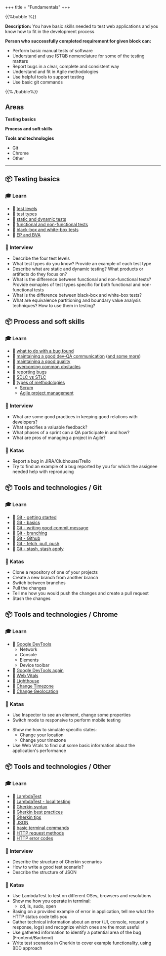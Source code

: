 +++
title = "Fundamentals"
+++

{{%bubble %}}

**Description:** You have basic skills needed to test web applications and you know how to fit in the development process 

**Person who successfully completed requirement for given block can:**
- Perform basic manual tests of software
- Understand and use ISTQB nomenclature for some of the testing matters 
- Report bugs in a clear, complete and consistent way
- Understand and fit in Agile methodologies
- Use helpful tools to support testing
- Use basic git commands

{{% /bubble%}}

## Areas

**Testing basics**

**Process and soft skills**

**Tools and technologies**

- Git
- Chrome
- Other

---

## 📦 Testing basics

### 🎓 Learn

- 📗 [test levels](https://www.seguetech.com/the-four-levels-of-software-testing/)
- 📗 [test types](https://softwaretestingfundamentals.com/software-testing-types/)
- 📗 [static and dynamic tests](https://softwaretestingfundamentals.com/static-testing-vs-dynamic-testing/)
- 📗 [functional and non-functional tests](https://softwaretestingfundamentals.com/functional-testing-vs-non-functional-testing/)
- 📗 [black-box and white-box tests](https://softwaretestingfundamentals.com/black-box-testing-vs-white-box-testing/)
- 📗 [EP and BVA](https://www.guru99.com/equivalence-partitioning-boundary-value-analysis.html)

### 🎤  Interview

- Describe the four test levels
- What test types do you know? Provide an example of each test type
- Describe what are static and dynamic testing? What products or artifacts do they focus on? 
- What is the difference between functional and non-functional tests? Provide exmaples of test types specific for both functional and non-functional tests
- What is the difference between black-box and white-box tests?
- What are equivalence partitioning and boundary value analysis techniques? How to use them in testing?

## 📦 Process and soft skills

### 🎓 Learn

- 📗 [what to do with a bug found](https://spin.atomicobject.com/2015/03/20/rimgea-testing-mnemonic/)
- 📗 [maintaining a good dev-QA communication](https://blog.qasource.com/6-steps-to-improve-communication-between-qa-and-developers) ([and some more](https://www.accusoft.com/resources/blog/qas-guide-effective-communication-development/))
- 📗 [maintaining a qood guality](https://www.stickyminds.com/article/let-s-focus-more-quality-and-less-testing)
- 📗 [overcoming common obstacles](https://www.softwaretestinghelp.com/challenges-testers-face-at-workplace/)
- 📗 [reporting bugs](https://sifterapp.com/blog/2012/08/tips-for-effectively-reporting-bugs-and-issues/)
- 📗 [SDLC vs STLC](https://www.youtube.com/watch?v=An7HC1LolDM)
- 📗 [types of methodologies](https://www.innovativearchitects.com/KnowledgeCenter/basic-IT-systems/8-SDLC-models.aspx)
  * [Scrum](https://www.youtube.com/watch?v=2Vt7Ik8Ublw)
  * [Agile project management](https://www.youtube.com/watch?v=KdyV9okLRlc)

### 🎤  Interview

- What are some good practices in keeping good relations with developers?
- What specifies a valuable feedback?
- What phases of a sprint can a QA participate in and how?
- What are pros of managing a project in Agile?

### 📝 Katas

- Report a bug in JIRA/Clubhouse/Trello
- Try to find an example of a bug reported by you for which the assignee needed help with reproducing

## 📦 Tools and technologies / Git

### 🎓 Learn

- 📗 [Git - getting started](https://git-scm.com/book/en/v2/Getting-Started-About-Version-Control)
- 📗 [Git - basics](https://git-scm.com/book/en/v2/Git-Basics-Getting-a-Git-Repository)
- 📗 [Git - writing good commit message](https://juffalow.com/blog/git/write-good-git-commit-message/) 
- 📗 [Git - branching](https://git-scm.com/book/en/v2/Git-Branching-Branches-in-a-Nutshell)
- 📗 [Git - Github](https://git-scm.com/book/en/v2/GitHub-Account-Setup-and-Configuration)
- 📗 [Git - fetch, pull, push](https://git-scm.com/book/en/v2/Git-Basics-Working-with-Remotes)
- 📗 [Git - stash, stash apply](https://git-scm.com/book/en/v2/Git-Tools-Stashing-and-Cleaning)

### 📝 Katas

- Clone a repository of one of your projects
- Create a new branch from another branch
- Switch between branches
- Pull the changes
- Tell me how you would push the changes and create a pull request
- Stash the changes

## 📦 Tools and technologies / Chrome

### 🎓 Learn

- 📗 [Google DevTools](http://thethinkingtester.blogspot.com/2019/11/six-ways-chrome-devtools-can-help-with.html)
  * Network
  * Console
  * Elements
  * Device toolbar
- 📗 [Google DevTools again](https://selleo.com/blog/a-simple-guide-to-google-devtools)
- 📗 [Web Vitals](https://chrome.google.com/webstore/detail/web-vitals/ahfhijdlegdabablpippeagghigmibma)
- 📙 [Lighthouse](https://developers.google.com/web/tools/lighthouse)
- 📗 [Change Timezone](https://chrome.google.com/webstore/detail/change-timezone-time-shif/nbofeaabhknfdcpoddmfckpokmncimpj)
- 📗 [Change Geolocation](https://chrome.google.com/webstore/detail/change-geolocation-locati/lejoknkbcogjceoniealiipllomkpioe)

### 📝 Katas

  * Use Inspector to see an element, change some properties
  * Switch mode to responsive to perform mobile testing
- Show me how to simulate specific states:
  * Change your location
  * Change your timezone
- Use Web Vitals to find out some basic information about the application's performance

## 📦 Tools and technologies / Other

### 🎓 Learn

- 📗 [LambdaTest](https://www.lambdatest.com/)
- 📗 [LambdaTest - local testing](https://www.lambdatest.com/local-page-testing)
- 📗 [Gherkin syntax](https://cucumber.io/docs/gherkin/)
- 📗 [Gherkin best practices](https://automationpanda.com/2017/01/30/bdd-101-writing-good-gherkin/)
- 📗 [Gherkin tips](https://selleo.com/blog/how-to-start-writing-gherkin-test-scenarios)
- 📗 [JSON](https://javaee.github.io/tutorial/jsonp001.html)
- 📗 [basic terminal commands](https://www.suse.com/c/working-command-line-basic-linux-commands/)
- 📗 [HTTP request methods](https://developer.mozilla.org/en-US/docs/Web/HTTP/Methods)
- 📗 [HTTP error codes](https://www.hongkiat.com/blog/common-http-errors/)

### 🎤  Interview

- Describe the structure of Gherkin scenarios
- How to write a good test scenario?
- Describe the structure of JSON

### 📝 Katas

- Use LambdaTest to test on different OSes, browsers and resolutions
- Show me how you operate in terminal:
  * cd, ls, sudo, open
- Basing on a provided example of error in application, tell me what the HTTP status code tells you
- Gather technical information about an error (UI, console, request's response, logs) and recognize which ones are the most useful
- Use gathered information to identify a potential area of the bug (Frontend/Backend)
- Write test scenarios in Gherkin to cover example functionality, using BDD approach
